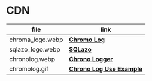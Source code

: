 # CDN

| file | link |
| ---- | ---- |
| chroma_logo.webp | [**Chromo Log**](https://cdn.jsdelivr.net/gh/tutosrivegamerLQ/images-projects-srm-trg@refs/heads/main/modules/chromalog_logo.webp) |
| sqlazo_logo.webp | [**SQLazo**](https://cdn.jsdelivr.net/gh/tutosrivegamerLQ/images-projects-srm-trg@refs/heads/main/modules/msqlite_logo.webp) |
| chronolog.webp | [**Chrono Logger**](https://cdn.jsdelivr.net/gh/tutosrivegamerLQ/images-projects-srm-trg@refs/heads/main/modules/chronolog_logo.webp) |
| chromolog.gif | [**Chrono Log Use Example**](https://cdn.jsdelivr.net/gh/tutosrivegamerLQ/images-projects-srm-trg@main/modules/chromolog.gif) |
